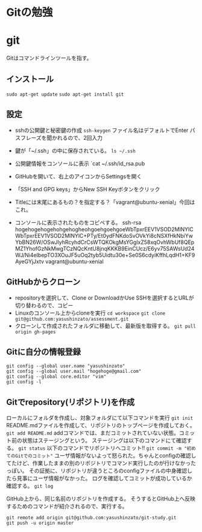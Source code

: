 # Gitの勉強
# git
Gitはコマンドラインツールを指す。

## インストール
`sudo apt-get update`
`sudo apt-get install git`

## 設定
- sshの公開鍵と秘密鍵の作成
`ssh-keygen`
ファイル名はデフォルトでEnter
パスフレーズを聞かれるので、2回入力


- 鍵が「~/.ssh」の中に保存されている。
`ls ~/.ssh`

- 公開鍵情報をコンソールに表示
`cat ~/.ssh/id_rsa.pub

- GitHubを開いて、右上のアイコンからSettingsを開く
- 「SSH and GPG keys」からNew SSH Keyボタンをクリック
- Titleには末尾にあるもの？を指定する？「vagrant@ubuntu-xenial」今回はこれ。
- コンソールに表示されたものをコピペする。
ssh-rsa hogehogehogehohgehogheohgoehgoehgoeWbTpxrEEV1VSOD2MlNYlCWbTpxrEEV1VSOD2MlNYlC+PTy/Et0ydFNKdoSvOVkYi8cNSXfHkNbiYwYbBN26W/OSwJlyhRcyhdCrCsWTQKOkgMsYGglxZ58xqOvhWbUf8QEpMZ1YhofGzNkMwgTCzNQcKntU8jnqKKKB9EinCUcz/E6yv75SAWsUd24WJ/Ni4eIbepTO3XOuJF5uOq2tyb5Uidtu30e+Se0S6cdyiKffhLqdH1+KF9AyeGYjJxtv vagrant@ubuntu-xenial


## GitHubからクローン
- repositoryを選択して、Clone or DownloadかUse SSHを選択するとURLが切り替わるので、コピー
- Linuxのコンソール上からcloneを実行
`cd workspace`
`git clone git@github.com:yasushinzato/assessment.git`
- クローンして作成されたフォルダに移動して、最新版を取得する。
`git pull origin gh-pages`


## Gitに自分の情報登録
```
git config --global user.name "yasushinzato"
git config --global user.mail "hogehoge@gmail.com"
git config --global core.editor "vim"
git config -l
```

## Gitでrepository(リポジトリ)を作成
ローカルにフォルダを作成し、対象フォルダにて以下コマンドを実行
`git init`
README.mdファイルを作成して、リポジトリのトップページを作成しておく。
`git add README.md`
addコマンドでは、まだコミットされていない状態。コミット前の状態はステージングという。
ステージングは以下のコマンドにて確認する。
`git status`
以下のコマンドでリポジトリへコミット!!
`git commit -m "初めてのGitでのコミット"`
ユーザ情報がないよって怒られた。ちゃんとconfigの確認してたけど、作業したままの別のリポジトリでコマンド実行したのが行けなかったっぽい。
その証拠に、リポジトリが違うところのconfigファイルの中身確認したら見事にユーザ情報がなかった。
ログを確認してコミットが成功しているか確認する。
`git log`

GitHub上から、同じ名前のリポジトリを作成する。
そうするとGitHub上へ反映するためのコマンドが紹介されるので、実行する。
```
git remote add origin git@github.com:yasushinzato/git-study.git
git push -u origin master
```


